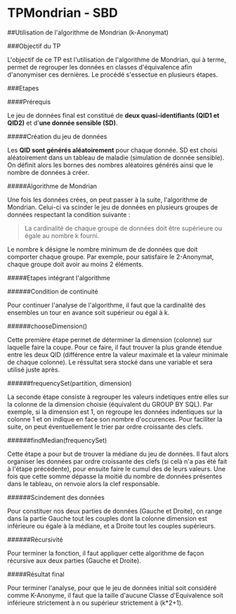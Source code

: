 # TPMondrian - SBD
##Utilisation de l'algorithme de Mondrian (k-Anonymat)

###Objectif du TP

L'objectif de ce TP est l'utilisation de l'algorithme de Mondrian, qui à terme, permet de regrouper les données en classes d'équivalence afin d'anonymiser ces dernières. Le procédé s'essectue en plusieurs étapes.

###Etapes

####Prérequis

Le jeu de données final est constitué de **deux quasi-identifiants (QID1 et QID2)** et d'**une donnée sensible (SD)**.

#####Création du jeu de données

Les **QID sont générés aléatoirement** pour chaque donnée. SD est choisi aléatoirement dans un tableau de maladie (simulation de donnée sensible). On définit alors les bornes des nombres aléatoires générés ainsi que le nombre de données à créer.

#####Algorithme de Mondrian

Une fois les données crées, on peut passer à la suite, l'algorithme de Mondrian. Celui-ci va scinder le jeu de données en plusieurs groupes de données respectant la condition suivante :

>La cardinalité de chaque groupe de données doit être supérieure ou égale au nombre k fourni.

Le nombre k désigne le nombre minimum de de données que doit comporter chaque groupe. Par exemple, pour satisfaire le 2-Anonymat, chaque groupe doit avoir au moins 2 éléments.

#####Etapes intégrant l'algorithme

######Condition de continuité

Pour continuer l'analyse de l'algorithme, il faut que la cardinalité des ensembles un tour en avance soit supérieur ou égal à k.

######chooseDimension()

Cette première étape permet de déterminer la dimension (colonne) sur laquelle faire la coupe. Pour ce faire, il faut trouver la plus grande étendue entre les deux QID (différence entre la valeur maximale et la valeur minimale de chaque colonne).
Le réssultat sera stocké dans une variable et sera utilisé juste après.

######frequencySet(partition, dimension)

La seconde étape consiste à regrouper les valeurs indetiques entre elles sur la colonne de la dimension choisie (équivalent du GROUP BY SQL).
Par exemple, si la dimension est 1, on regroupe les données indentiques sur la colonne 1 et on indique en face son nombre d'occurences.
Pour faciliter la suite, on peut éventuellement le trier par ordre croissante des clefs.

######findMedian(frequencySet)

Cette étape a pour but de trouver la médiane du jeu de données. Il faut alors organiser les données par ordre croissante des clefs (si celà n'a pas été fait à l'étape précédente), pour ensuite faire le cumul des de leurs valeurs. Une fois que cette somme dépasse la moitié du nombre de données présentes dans le tableau, on renvoie alors la clef responsable.

######Scindement des données

Pour constituer nos deux parties de données (Gauche et Droite), on range dans la partie Gauche tout les couples dont la colonne dimension est inférieure ou égale à la médiane, et a Droite tout les couples supérieurs.

######Récursivité

Pour terminer la fonction, il faut appliquer cette algorithme de façon récursive aux deux parties (Gauche et Droite).

#####Résultat final

Pour terminer l'analyse, pour que le jeu de données initial soit considéré comme K-Anonyme, il faut que la taille d'aucune Classe d'Equivalence soit inférieure strictement à n ou supérieur strictement à (k*2+1).
